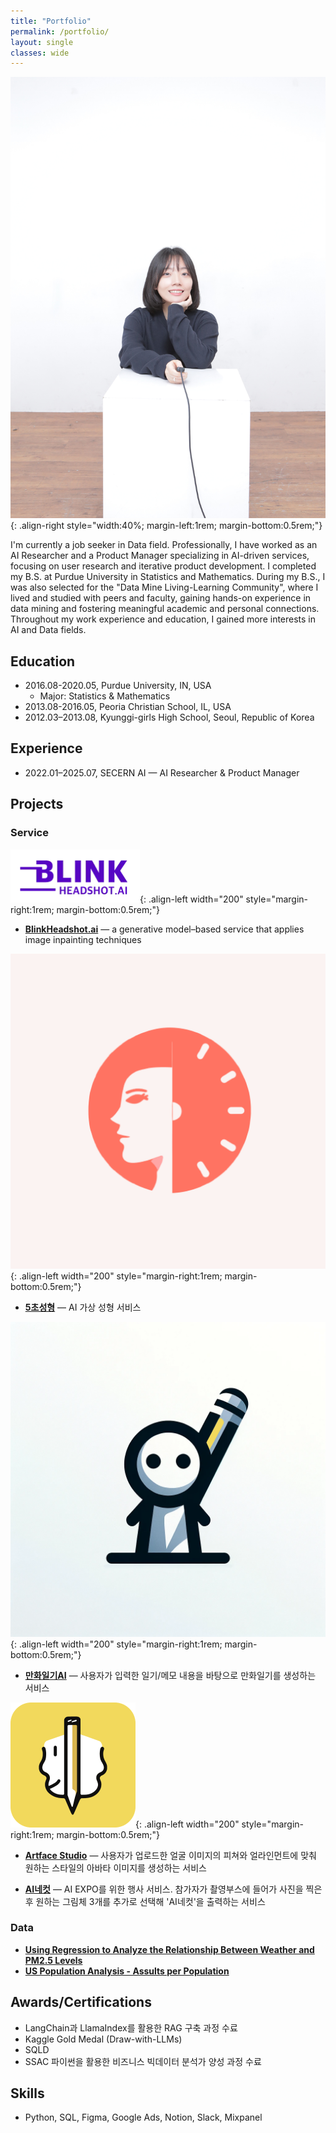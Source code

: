 ```yaml
---
title: "Portfolio"
permalink: /portfolio/
layout: single
classes: wide
---
```


![](/assets/images/dahee-1.jpg){: .align-right style="width:40%; margin-left:1rem; margin-bottom:0.5rem;"}

I'm currently a job seeker in Data field. 
Professionally, I have worked as an AI Researcher and a Product Manager specializing in AI-driven services, focusing on user research and iterative product development.
I completed my B.S. at Purdue University in Statistics and Mathematics. During my B.S., I was also selected for the "Data Mine Living-Learning Community", where I lived and studied with peers and faculty, gaining hands-on experience in data mining and fostering meaningful academic and personal connections.
Throughout my work experience and education, I gained more interests in AI and Data fields.

## Education
- 2016.08-2020.05, Purdue University, IN, USA
  - Major: Statistics & Mathematics
- 2013.08-2016.05, Peoria Christian School, IL, USA
- 2012.03–2013.08, Kyunggi-girls High School, Seoul, Republic of Korea

## Experience
- 2022.01–2025.07, SECERN AI — AI Researcher & Product Manager

## Projects

### Service

![](/assets/images/blinkheadshot.png){: .align-left width="200" style="margin-right:1rem; margin-bottom:0.5rem;"}

- [**BlinkHeadshot.ai**](/assets/files/service_01.pdf) — a generative model–based service that applies image inpainting techniques

<div style="clear:both;"></div>

![](/assets/images/5초성형.png){: .align-left width="200" style="margin-right:1rem; margin-bottom:0.5rem;"}

- [**5초성형**](/assets/files/service_02.pdf) — AI 가상 성형 서비스

<div style="clear:both;"></div>

![](/assets/images/만화일기.png){: .align-left width="200" style="margin-right:1rem; margin-bottom:0.5rem;"}

- [**만화일기AI**](/assets/files/service_03.pdf) — 사용자가 입력한 일기/메모 내용을 바탕으로 만화일기를 생성하는 서비스

<div style="clear:both;"></div>

![](/assets/images/artface_studio.png){: .align-left width="200" style="margin-right:1rem; margin-bottom:0.5rem;"}

- [**Artface Studio**](/assets/files/service_04.pdf) — 사용자가 업로드한 얼굴 이미지의 피쳐와 얼라인먼트에 맞춰 원하는 스타일의 아바타 이미지를 생성하는 서비스

<div style="clear:both;"></div>

- [**AI네컷**](/assets/files/service_05.pdf) — AI EXPO를 위한 행사 서비스. 참가자가 촬영부스에 들어가 사진을 찍은 후 원하는 그림체 3개를 추가로 선택해 'AI네컷'을 출력하는 서비스

### Data
- [**Using Regression to Analyze the Relationship Between Weather and PM2.5 Levels**](/assets/files/Using%20Regression%20to%20Analyze%20the%20Relationship%20Between%20Weather%20and%20PM2.5%20Levels.pdf)
- [**US Population Analysis - Assults per Population**](/assets/files/Fall%202017%20STAT%20350%20Project_%20Assaults%20per%20Population.pdf)

## Awards/Certifications
- LangChain과 LlamaIndex를 활용한 RAG 구축 과정 수료
- Kaggle Gold Medal (Draw-with-LLMs)
- SQLD
- SSAC 파이썬을 활용한 비즈니스 빅데이터 분석가 양성 과정 수료

## Skills
- Python, SQL, Figma, Google Ads, Notion, Slack, Mixpanel
